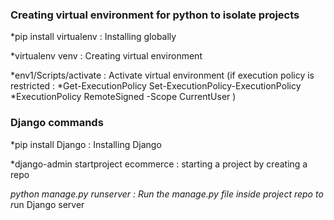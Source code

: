 ### Creating virtual environment for python to isolate projects
*pip install virtualenv : Installing globally

*virtualenv venv : Creating virtual environment

*env1/Scripts/activate : Activate virtual environment 
(if execution policy is restricted : 
    *Get-ExecutionPolicy Set-ExecutionPolicy-ExecutionPolicy
    *ExecutionPolicy RemoteSigned -Scope CurrentUser
)

### Django commands 
*pip install Django : Installing Django

*django-admin startproject ecommerce : starting a project by creating a repo

*python manage.py runserver : Run the manage.py file inside project repo to r*un Django server

